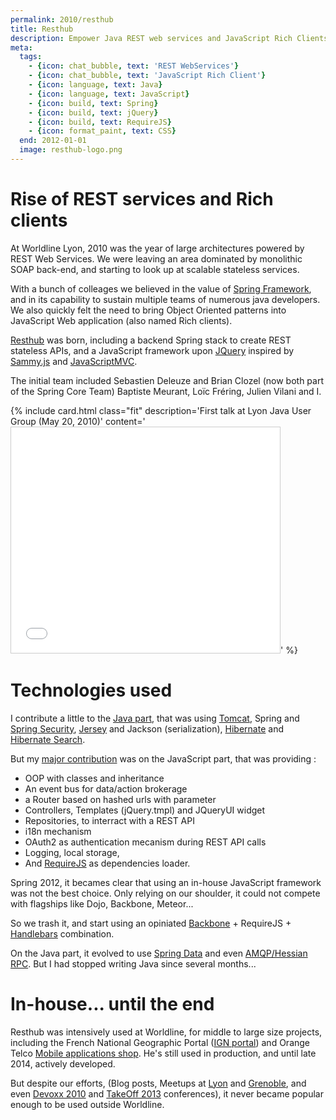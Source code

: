 ```yaml
---
permalink: 2010/resthub
title: Resthub
description: Empower Java REST web services and JavaScript Rich Clients
meta:
  tags:
    - {icon: chat_bubble, text: 'REST WebServices'}
    - {icon: chat_bubble, text: 'JavaScript Rich Client'}
    - {icon: language, text: Java}
    - {icon: language, text: JavaScript}
    - {icon: build, text: Spring}
    - {icon: build, text: jQuery}
    - {icon: build, text: RequireJS}
    - {icon: format_paint, text: CSS}
  end: 2012-01-01
  image: resthub-logo.png
---
```


# Rise of REST services and Rich clients

At Worldline Lyon, 2010 was the year of large architectures powered by REST Web Services.
We were leaving an area dominated by monolithic SOAP back-end, and starting to look up at scalable stateless services.

With a bunch of colleages we believed in the value of [Spring Framework][3], and in its capability to sustain multiple teams of numerous java developers.
We also quickly felt the need to bring Object Oriented patterns into JavaScript Web application (also named Rich clients).

[Resthub][1] was born, including a backend Spring stack to create REST stateless APIs, and a JavaScript framework upon [JQuery][2] inspired by [Sammy.js][4] and [JavaScriptMVC][5].

The initial team included Sebastien Deleuze and Brian Clozel (now both part of the Spring Core Team) Baptiste Meurant, Loïc Fréring, Julien Vilani and I.

{% include card.html class="fit" description='First talk at Lyon Java User Group (May 20, 2010)' content='<iframe src="//fr.slideshare.net/slideshow/embed_code/key/IsQ8xmKQMofHk1" width="430" height="361" frameborder="0" marginwidth="0" marginheight="0" scrolling="no" style="border:1px solid #CCC; border-width:1px; max-width: 100%;" allowfullscreen> </iframe>' %}

# Technologies used

I contribute a little to the [Java part][22], that was using [Tomcat][14], Spring and [Spring Security][15], [Jersey][18] and Jackson (serialization), [Hibernate][16] and [Hibernate Search][17].

But my [major contribution][23] was on the JavaScript part, that was providing :

- OOP with classes and inheritance
- An event bus for data/action brokerage
- a Router based on hashed urls with parameter
- Controllers, Templates (jQuery.tmpl) and JQueryUI widget
- Repositories, to interract with a REST API
- i18n mechanism
- OAuth2 as authentication mecanism during REST API calls
- Logging, local storage,
- And [RequireJS][20] as dependencies loader.

Spring 2012, it becames clear that using an in-house JavaScript framework was not the best choice.
Only relying on our shoulder, it could not compete with flagships like Dojo, Backbone, Meteor...

So we trash it, and start using an opiniated [Backbone][19] + RequireJS + [Handlebars][21] combination.

On the Java part, it evolved to use [Spring Data][9] and even [AMQP/Hessian RPC][8]. But I had stopped writing Java since several months...

# In-house... until the end

Resthub was intensively used at Worldline, for middle to large size projects, including the French National Geographic Portal ([IGN portal][6]) and Orange Telco [Mobile applications shop][7].
He's still used in production, and until late 2014, actively developed.

But despite our efforts, (Blog posts, Meetups at [Lyon][11] and [Grenoble][10], and even [Devoxx 2010][12] and [TakeOff 2013][13] conferences), it never became popular enough to be used outside Worldline.

[1]: http://resthub.org/
[2]: http://jquery.com/
[3]: https://spring.io/
[4]: http://sammyjs.org/
[5]: http://www.javascriptmvc.com/
[6]: http://www.ign.fr/
[7]: http://applications.orange.fr/application/Orange%20Appshop
[8]: http://ebourg.github.io/qpid-hessian/
[9]: http://projects.spring.io/spring-data/
[10]: http://www.alpesjug.fr/?p=431
[11]: http://www.lyonjug.org/evenements/2eme-anniversaire
[12]: http://resthub.org/docs/misc/talks/devoxx/#slide1
[13]: https://speakerdeck.com/bclozel/resthub-2-dot-0-not-yet-another-web-framework
[14]: http://tomcat.apache.org/
[15]: http://projects.spring.io/spring-security/
[16]: http://hibernate.org/orm/
[17]: http://hibernate.org/search/
[18]: https://jersey.java.net/
[19]: http://backbonejs.org/
[20]: http://requirejs.org/
[21]: http://handlebarsjs.com/
[22]: https://github.com/resthub/resthub-spring-stack/graphs/contributors
[23]: https://github.com/resthub/resthub-js/graphs/contributors